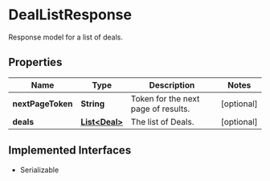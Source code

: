 

# DealListResponse

Response model for a list of deals.

## Properties

| Name | Type | Description | Notes |
|------------ | ------------- | ------------- | -------------|
|**nextPageToken** | **String** | Token for the next page of results. |  [optional] |
|**deals** | [**List&lt;Deal&gt;**](Deal.md) | The list of Deals. |  [optional] |


## Implemented Interfaces

* Serializable

